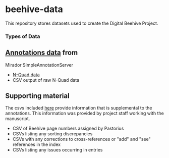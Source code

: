# beehive-data
This repository stores datasets used to create the Digital Beehive Project.

### Types of Data

## [Annotations data](https://github.com/KislakCenter/beehive-data/tree/main/supplemental_data/annotations_data) from
  Mirador SimpleAnnotationServer
  - [N-Quad data](https://www.w3.org/TR/n-quads/)
  - CSV output of raw N-Quad data
    
## Supporting material

  The csvs included [here](https://github.com/KislakCenter/beehive-data/tree/main/supplemental_data/supporting_material)
  provide information that is supplemental to the annotations. This information was provided by project staff
  working with the manuscript.

  - CSV of Beehive page numbers assigned by Pastorius
  - CSVs listing any sorting discrepancies
  - CSVs with any corrections to cross-references or "add" and "see" references in the index
  - CSVs listing any issues occurring in entries




